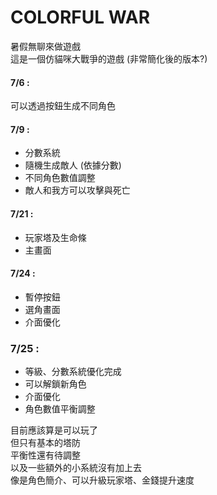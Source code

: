 # COLORFUL WAR
暑假無聊來做遊戲  
這是一個仿貓咪大戰爭的遊戲 (非常簡化後的版本?)


#### 7/6 :
可以透過按鈕生成不同角色
#### 7/9 :
- 分數系統
- 隨機生成敵人 (依據分數)
- 不同角色數值調整
- 敵人和我方可以攻擊與死亡

#### 7/21 :
- 玩家塔及生命條
- 主畫面

#### 7/24 :
- 暫停按鈕
- 選角畫面
- 介面優化

### 7/25 :
- 等級、分數系統優化完成
- 可以解鎖新角色
- 介面優化
- 角色數值平衡調整

目前應該算是可以玩了  
但只有基本的塔防  
平衡性還有待調整  
以及一些額外的小系統沒有加上去  
像是角色簡介、可以升級玩家塔、金錢提升速度  

